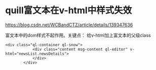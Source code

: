 # quill富文本在v-html中样式失效

https://blog.csdn.net/WCBandCTZ/article/details/139347636

富文本中的dom样式不起作用。关键点： 给v-html加上富文本的父级class

```
<div class="ql-container ql-snow">
            <div class="content msg-content ql-editor" v-html="newsList.newsDetails">
            </div>
        </div>
```

